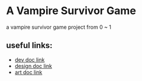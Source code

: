 # A Vampire Survivor Game
a vampire survivor game project from 0 ~ 1

## useful links:
- [dev doc link](https://coderc.yuque.com/ulyrfk/xg5dq6)
- [design doc link](https://coderc.yuque.com/ulyrfk/gz50cw)
- [art doc link](https://coderc.yuque.com/ulyrfk/ka3t2m)
